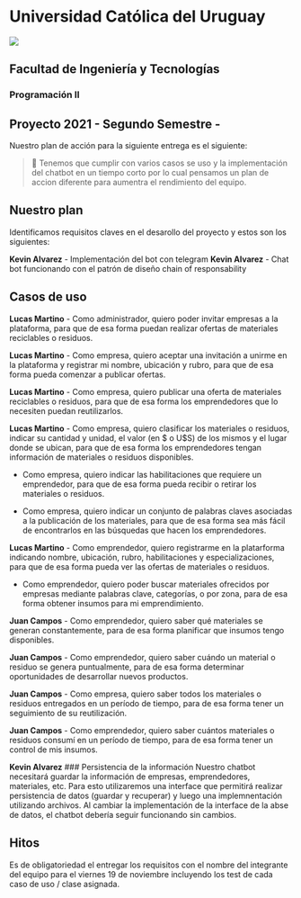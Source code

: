 # Universidad Católica del Uruguay
<img src="https://ucu.edu.uy/sites/all/themes/univer/logo.png">

## Facultad de Ingeniería y Tecnologías
### Programación II

## Proyecto 2021 - Segundo Semestre -

Nuestro plan de acción para la siguiente entrega es el siguiente:

> :thinking: Tenemos que cumplir con varios casos se uso y la implementación del chatbot en un tiempo corto por lo cual pensamos un plan de accion diferente para aumentra el rendimiento del equipo.

## Nuestro plan

Identificamos requisitos claves en el desarollo del proyecto y estos son los siguientes:

**Kevin Alvarez** - Implementación del bot con telegram
**Kevin Alvarez** - Chat bot funcionando con el patrón de diseño chain of responsability

## Casos de uso
**Lucas Martino** - Como administrador, quiero poder invitar empresas a la plataforma, para que de esa forma puedan realizar ofertas de materiales reciclables o residuos.

**Lucas Martino** - Como empresa, quiero aceptar una invitación a unirme en la plataforma y registrar mi nombre, ubicación y rubro, para que de esa forma pueda comenzar a publicar ofertas.

**Lucas Martino** - Como empresa, quiero publicar una oferta de materiales reciclables o residuos, para que de esa forma los emprendedores que lo necesiten puedan reutilizarlos.

**Lucas Martino** - Como empresa, quiero clasificar los materiales o residuos, indicar su cantidad y unidad, el valor (en $ o U$S) de los mismos y el lugar donde se ubican, para que de esa forma los emprendedores tengan información de materiales o residuos disponibles.

- Como empresa, quiero indicar las habilitaciones que requiere un emprendedor, para que de esa forma pueda recibir o retirar los materiales o residuos.

- Como empresa, quiero indicar un conjunto de palabras claves asociadas a la publicación de los materiales, para que de esa forma sea más fácil de encontrarlos en las búsquedas que hacen los emprendedores.

**Lucas Martino** - Como emprendedor, quiero registrarme en la platarforma indicando nombre, ubicación, rubro, habilitaciones y especializaciones, para que de esa forma pueda ver las ofertas de materiales o residuos.

- Como emprendedor, quiero poder buscar materiales ofrecidos por empresas mediante palabras clave, categorías, o por zona, para de esa forma obtener insumos para mi emprendimiento.

**Juan Campos** - Como emprendedor, quiero saber qué materiales se generan constantemente, para de esa forma planificar que insumos tengo disponibles.

**Juan Campos** - Como emprendedor, quiero saber cuándo un material o residuo se genera puntualmente, para de esa forma determinar oportunidades de desarrollar nuevos productos.

**Juan Campos** - Como empresa, quiero saber todos los materiales o residuos entregados en un período de tiempo, para de esa forma tener un seguimiento de su reutilización.

**Juan Campos** - Como emprendedor, quiero saber cuántos materiales o residuos consumí en un período de tiempo, para de esa forma tener un control de mis insumos.

**Kevin Alvarez**  ### Persistencia de la información
Nuestro chatbot necesitará guardar la información de empresas, emprendedores, materiales, etc. Para esto utilizaremos una interface que permitirá realizar persistencia de datos (guardar y recuperar) y luego una implemnentación utilizando archivos. Al cambiar la implementación de la interface de la abse de datos, el chatbot debería seguir funcionando sin cambios.

## Hitos
Es de obligatoriedad el entregar los requisitos con el nombre del integrante del equipo para el viernes 19 de noviembre incluyendo los test de cada caso de uso / clase asignada.